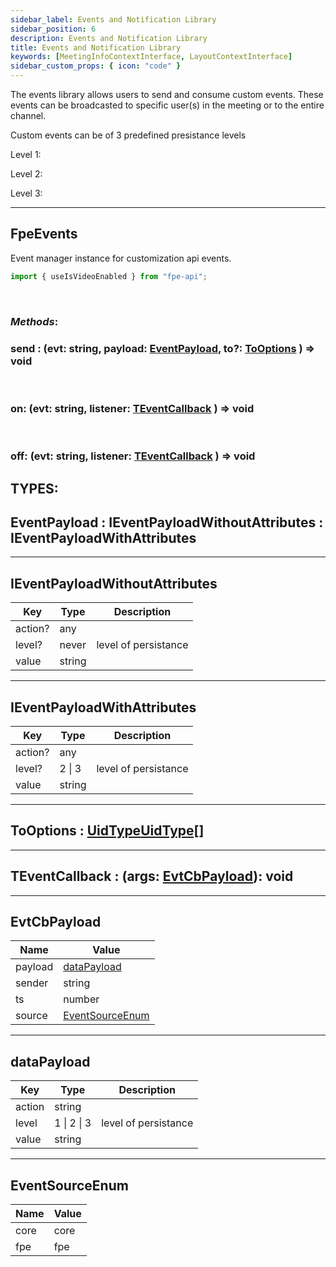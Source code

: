 ```yaml
---
sidebar_label: Events and Notification Library
sidebar_position: 6
description: Events and Notification Library
title: Events and Notification Library
keywords: [MeetingInfoContextInterface, LayoutContextInterface]
sidebar_custom_props: { icon: "code" }
---
```


<api>

The events library allows users to send and consume custom events. These events can be broadcasted to specific user(s) in the meeting or to the entire channel.

Custom events can be of 3 predefined presistance levels

Level 1:

Level 2:

Level 3:

---

<method>

<subtitle>

## FpeEvents

</subtitle>

Event manager instance for customization api events.

```js
import { useIsVideoEnabled } from "fpe-api";
```

<br/>

### _Methods_:

<collapsible>
<method>

### send : (evt: string, payload: [EventPayload](#eventpayload), to?: [ToOptions](#tooptions) ) => void

</method>
</collapsible>

<br/>

<collapsible>
<method>

### on: (evt: string, listener: [TEventCallback](#teventcallback) ) => void

</method>
</collapsible>

<br/>

<collapsible>
<method>

### off: (evt: string, listener: [TEventCallback](#teventcallback) ) => void

</method>
</collapsible>

</method>

</api>

## **TYPES**:

<method>
<subtitle>

## EventPayload : IEventPayloadWithoutAttributes : IEventPayloadWithAttributes

</subtitle>

</method>

---

<method>
<subtitle>

## IEventPayloadWithoutAttributes

</subtitle>

| Key     | Type   | Description          |
| ------- | ------ | -------------------- |
| action? | any    |                      |
| level?  | never  | level of persistance |
| value   | string |                      |

</method>

---

<method>
<subtitle>

## IEventPayloadWithAttributes

</subtitle>

| Key     | Type   | Description          |
| ------- | ------ | -------------------- |
| action? | any    |                      |
| level?  | 2 \| 3 | level of persistance |
| value   | string |                      |

</method>

---

<method>
<subtitle>

## ToOptions : [UidType](/first-party-extension/api-reference/globals#uidtype-string)[UidType\[\]](a)

</subtitle>

</method>

---

<method>

## TEventCallback : \(args: [EvtCbPayload](#evtcbpayload)): void

</method>

---

<method>
<subtitle>

## EvtCbPayload

</subtitle>

| Name    | Value                               |
| ------- | ----------------------------------- |
| payload | [dataPayload](#datapayload)         |
| sender  | string                              |
| ts      | number                              |
| source  | [EventSourceEnum](#eventsourceenum) |

</method>

---

<method>
<subtitle>

## dataPayload

</subtitle>

| Key    | Type        | Description          |
| ------ | ----------- | -------------------- |
| action | string      |                      |
| level  | 1 \| 2 \| 3 | level of persistance |
| value  | string      |                      |

</method>

---

<method>
<subtitle>

## EventSourceEnum

</subtitle>

| Name | Value |
| ---- | ----- |
| core | core  |
| fpe  | fpe   |

</method>

